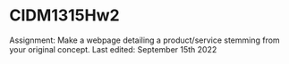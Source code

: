 # CIDM1315Hw2
Assignment: Make a webpage detailing a product/service stemming from your original concept.
Last edited: September 15th 2022
